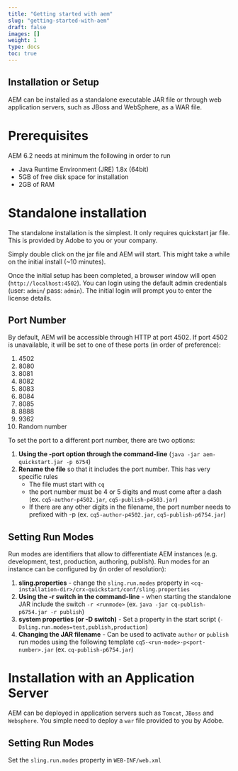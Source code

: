 ```yaml
---
title: "Getting started with aem"
slug: "getting-started-with-aem"
draft: false
images: []
weight: 1
type: docs
toc: true
---
```


## Installation or Setup
AEM can be installed as a standalone executable JAR file or through web application servers, such as JBoss and WebSphere, as a WAR file.

# Prerequisites

AEM 6.2 needs at minimum the following in order to run

- Java Runtime Environment (JRE) 1.8x (64bit)
- 5GB of free disk space for installation
- 2GB of RAM

# Standalone installation

The standalone installation is the simplest. It only requires quickstart jar file. This is provided by Adobe to you or your company.

Simply double click on the jar file and AEM will start. This might take a while on the initial install (~10 minutes).

Once the initial setup has been completed, a browser window will open (`http://localhost:4502`). You can login using the default admin credentials (user: `admin`/ pass: `admin`). The initial login will prompt you to enter the license details.

## Port Number ##
By default, AEM will be accessible through HTTP at port 4502.  If port 4502 is unavailable, it will be set to one of these ports (in order of preference):
 
1. 4502
2. 8080
3. 8081
4. 8082
5. 8083
6. 8084
7. 8085
8. 8888
9. 9362
10. Random number

To set the port to a different port number, there are two options:
1. **Using the -port option through the command-line** (`java -jar aem-quickstart.jar -p 6754`)
2. **Rename the file** so that it includes the port number.  This has very specific rules
   * The file must start with `cq` 
   * the port number must be 4 or 5 digits and must come after a dash (ex. `cq5-author-p4502.jar`, `cq5-publish-p4503.jar`)
   * If there are any other digits in the filename, the port number needs to prefixed with -p (ex. `cq5-author-p4502.jar`, `cq5-publish-p6754.jar`)

## Setting Run Modes ##
Run modes are identifiers that allow to differentiate AEM instances (e.g. development, test, production, authoring, publish).  Run modes for an instance can be configured by (in order of resolution):
1. **sling.properties** - change the `sling.run.modes` property in `<cq-installation-dir>/crx-quickstart/conf/sling.properties`
2. **Using the -r switch in the command-line** - when starting the standalone JAR include the switch `-r <runmode>` (ex. `java -jar cq-publish-p6754.jar -r publish`) 
3. **system properties (or -D switch)** - Set a property in the start script (`-Dsling.run.modes=test,publish,production`) 
4. **Changing the JAR filename** - Can be used to activate `author` or `publish` run modes using the following template `cq5-<run-mode>-p<port-number>.jar` (ex. `cq-publish-p6754.jar`)

# Installation with an Application Server

AEM can be deployed in application servers such as `Tomcat`, `JBoss` and `Websphere`. You simple need to deploy a `war` file provided to you by Adobe.

## Setting Run Modes ##
Set the `sling.run.modes` property in `WEB-INF/web.xml`

